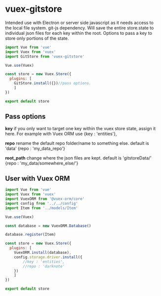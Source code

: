 # vuex-gitstore

Intended use with Electron or server side javascript as it needs access to the local file system. git-js dependency. Will save the entire store.state to individual json files for each key within the root. Options to pass a key to store only portions of the state. 

```javascript
import Vue from 'vue'
import Vuex from 'vuex'
import GitStore from 'vuex-gitstore'

Vue.use(Vuex)

const store = new Vuex.Store({
  plugins: [
  	GitStore.install({})//pass options.
  	]
})

export default store
```

## Pass options

__key__ if you only want to target one key within the vuex store state, assign it here. For example with Vuex ORM use {key : 'entities'},

__repo__ rename the default repo folder/name to something else. default is 'data'
{repo : 'my_data_repo'}

__root_path__ change where the json files are kept. default is 'gitstoreData/'
{repo : 'my_data/somewhere_else/'}

## User with Vuex ORM

```javascript
import Vue from 'vue'
import Vuex from 'vuex'
import VuexORM from '@vuex-orm/core'
import config from '../../config'
import Item from '../models/Item'

Vue.use(Vuex)

const database = new VuexORM.Database()

database.register(Item)

const store = new Vuex.Store({
  plugins: [
  	VuexORM.install(database),
  	config.storage.driver.install({
  		//key : 'entities', 
  		//repo : 'darknote'
  	})
  	]
})

export default store
```